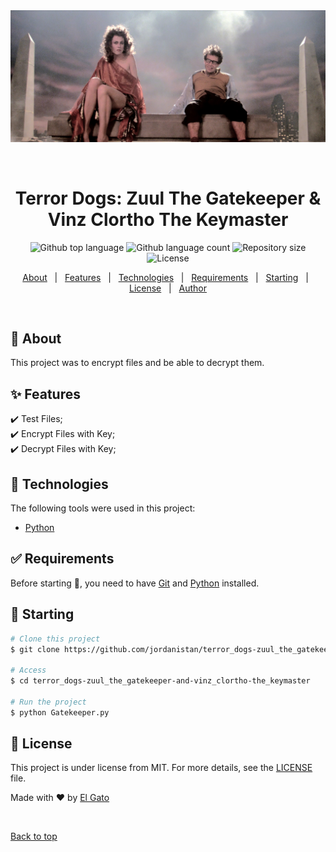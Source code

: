 <div align="center" id="top"> 
  <img src="./.img/terrordogs.jpeg" alt="Terror_Dogs Zuul_the_Gatekeeper And Vinz_Clortho The_Keymaster" />

  &#xa0;

  <!-- <a href="https://terror_dogszuul_the_gatekeeperandvinz_clorthothe_keymaster.netlify.app">Demo</a> -->
</div>

<h1 align="center">Terror Dogs: Zuul The Gatekeeper &  Vinz Clortho The Keymaster</h1>

<p align="center">
  <img alt="Github top language" src="https://img.shields.io/github/languages/top/jordanistan/terror_dogs-zuul_the_gatekeeper-and-vinz_clortho-the_keymaster?color=56BEB8">

  <img alt="Github language count" src="https://img.shields.io/github/languages/count/jordanistan/terror_dogs-zuul_the_gatekeeper-and-vinz_clortho-the_keymaster?color=56BEB8">

  <img alt="Repository size" src="https://img.shields.io/github/repo-size/jordanistan/terror_dogs-zuul_the_gatekeeper-and-vinz_clortho-the_keymaster?color=56BEB8">

  <img alt="License" src="https://img.shields.io/github/license/jordanistan/terror_dogs-zuul_the_gatekeeper-and-vinz_clortho-the_keymaster?color=56BEB8">

  <!-- <img alt="Github issues" src="https://img.shields.io/github/issues/jordanistan/terror_dogs-zuul_the_gatekeeper-and-vinz_clortho-the_keymaster?color=56BEB8" /> -->

  <!-- <img alt="Github forks" src="https://img.shields.io/github/forks/jordanistan/terror_dogs-zuul_the_gatekeeper-and-vinz_clortho-the_keymaster?color=56BEB8" /> -->

  <!-- <img alt="Github stars" src="https://img.shields.io/github/stars/jordanistan/terror_dogs-zuul_the_gatekeeper-and-vinz_clortho-the_keymaster?color=56BEB8" /> -->
</p>

<!-- Status -->

<!-- <h4 align="center"> 
	🚧  Terror_Dogs Zuul_the_Gatekeeper And Vinz_Clortho The_Keymaster 🚀 Under construction...  🚧
</h4> 

<hr> -->

<p align="center">
  <a href="#dart-about">About</a> &#xa0; | &#xa0; 
  <a href="#sparkles-features">Features</a> &#xa0; | &#xa0;
  <a href="#rocket-technologies">Technologies</a> &#xa0; | &#xa0;
  <a href="#white_check_mark-requirements">Requirements</a> &#xa0; | &#xa0;
  <a href="#checkered_flag-starting">Starting</a> &#xa0; | &#xa0;
  <a href="#memo-license">License</a> &#xa0; | &#xa0;
  <a href="https://github.com/jordanistan" target="_blank">Author</a>
</p>

<br>

## :dart: About ##

This project was to encrypt files and be able to decrypt them. 

## :sparkles: Features ##

:heavy_check_mark: Test Files;\
:heavy_check_mark: Encrypt Files with Key;\
:heavy_check_mark: Decrypt Files with Key;

## :rocket: Technologies ##

The following tools were used in this project:

- [Python](https://www.python.org/)


## :white_check_mark: Requirements ##

Before starting :checkered_flag:, you need to have [Git](https://git-scm.com) and [Python](https://www.python.org/) installed.

## :checkered_flag: Starting ##

```bash
# Clone this project
$ git clone https://github.com/jordanistan/terror_dogs-zuul_the_gatekeeper-and-vinz_clortho-the_keymaster

# Access
$ cd terror_dogs-zuul_the_gatekeeper-and-vinz_clortho-the_keymaster

# Run the project
$ python Gatekeeper.py

```

## :memo: License ##

This project is under license from MIT. For more details, see the [LICENSE](LICENSE.md) file.


Made with :heart: by <a href="https://github.com/jordanistan" target="_blank">El Gato</a>

&#xa0;

<a href="#top">Back to top</a>
